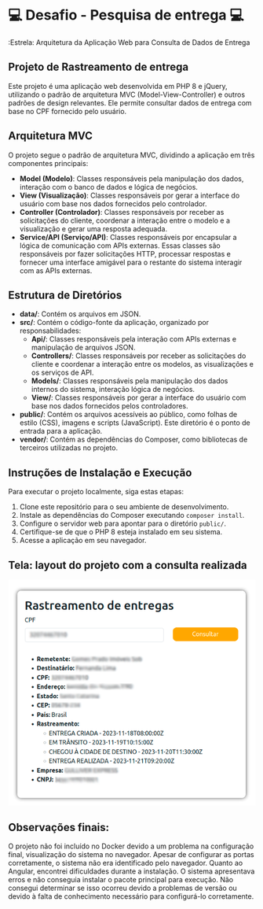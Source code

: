 # :computer: Desafio - Pesquisa de entrega  :computer:

:Estrela: Arquitetura da Aplicação Web para Consulta de Dados de Entrega

## Projeto de Rastreamento de entrega

Este projeto é uma aplicação web desenvolvida em PHP 8 e jQuery, utilizando o padrão de arquitetura MVC (Model-View-Controller) e outros padrões de design relevantes. Ele permite consultar dados de entrega com base no CPF fornecido pelo usuário.

## Arquitetura MVC

O projeto segue o padrão de arquitetura MVC, dividindo a aplicação em três componentes principais:

- **Model (Modelo)**: Classes responsáveis pela manipulação dos dados, interação com o banco de dados e lógica de negócios.
- **View (Visualização)**: Classes responsáveis por gerar a interface do usuário com base nos dados fornecidos pelo controlador.
- **Controller (Controlador)**: Classes responsáveis por receber as solicitações do cliente, coordenar a interação entre o modelo e a visualização e gerar uma resposta adequada.
- **Service/API (Serviço/API)**: Classes responsáveis por encapsular a lógica de comunicação com APIs externas. Essas classes são responsáveis por fazer solicitações HTTP, processar respostas e fornecer uma interface amigável para o restante do sistema interagir com as APIs externas.

## Estrutura de Diretórios

- **data/**:  Contém os arquivos em JSON.
- **src/**:   Contém o código-fonte da aplicação, organizado por responsabilidades:
  - **Api/**: Classes responsáveis pela interação com APIs externas e manipulação de arquivos JSON.
  - **Controllers/**: Classes responsáveis por receber as solicitações do cliente e coordenar a interação entre os modelos, as visualizações e os serviços de API.
  - **Models/**: Classes responsáveis pela manipulação dos dados internos do sistema, interação lógica de negócios.
  - **View/**:   Classes responsáveis por gerar a interface do usuário com base nos dados fornecidos pelos controladores.
- **public/**:   Contém os arquivos acessíveis ao público, como folhas de estilo (CSS), imagens e scripts (JavaScript). Este diretório é o ponto de entrada para a aplicação.
- **vendor/**:   Contém as dependências do Composer, como bibliotecas de terceiros utilizadas no projeto.

## Instruções de Instalação e Execução

Para executar o projeto localmente, siga estas etapas:

1. Clone este repositório para o seu ambiente de desenvolvimento.
2. Instale as dependências do Composer executando `composer install`.
3. Configure o servidor web para apontar para o diretório `public/`.
4. Certifique-se de que o PHP 8 esteja instalado em seu sistema.
5. Acesse a aplicação em seu navegador.

## Tela: layout do projeto com a consulta realizada

![Disegna](https://github.com/simonedisegna/consulta-cpf/blob/main/public/img/projeto.png) 

## Observações finais:
O projeto não foi incluído no Docker devido a um problema na configuração final, visualização do sistema no navegador. Apesar de configurar as portas corretamente, o sistema não era identificado pelo navegador.
Quanto ao Angular, encontrei dificuldades durante a instalação. O sistema apresentava erros e não conseguia instalar o pacote principal para execução. Não consegui determinar se isso ocorreu devido a problemas de versão ou devido à falta de conhecimento necessário para configurá-lo corretamente.